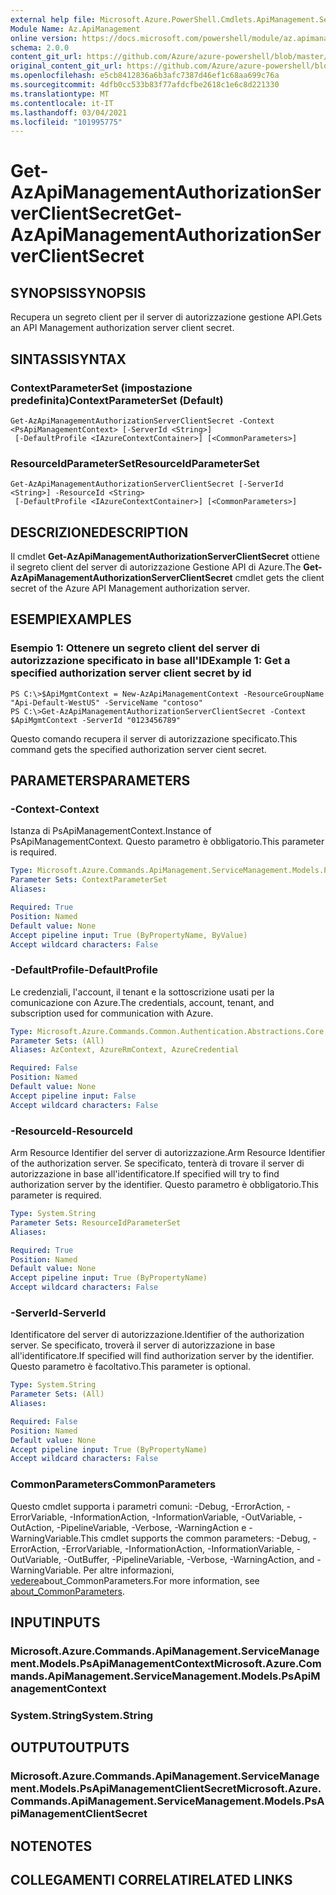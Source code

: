 ```yaml
---
external help file: Microsoft.Azure.PowerShell.Cmdlets.ApiManagement.ServiceManagement.dll-Help.xml
Module Name: Az.ApiManagement
online version: https://docs.microsoft.com/powershell/module/az.apimanagement/get-azapimanagementauthorizationserverclientsecret
schema: 2.0.0
content_git_url: https://github.com/Azure/azure-powershell/blob/master/src/ApiManagement/ApiManagement/help/Get-AzApiManagementAuthorizationServerClientSecret.md
original_content_git_url: https://github.com/Azure/azure-powershell/blob/master/src/ApiManagement/ApiManagement/help/Get-AzApiManagementAuthorizationServerClientSecret.md
ms.openlocfilehash: e5cb8412836a6b3afc7387d46ef1c68aa699c76a
ms.sourcegitcommit: 4dfb0cc533b83f77afdcfbe2618c1e6c8d221330
ms.translationtype: MT
ms.contentlocale: it-IT
ms.lasthandoff: 03/04/2021
ms.locfileid: "101995775"
---
```

# <span data-ttu-id="d603b-101">Get-AzApiManagementAuthorizationServerClientSecret</span><span class="sxs-lookup"><span data-stu-id="d603b-101">Get-AzApiManagementAuthorizationServerClientSecret</span></span>

## <span data-ttu-id="d603b-102">SYNOPSIS</span><span class="sxs-lookup"><span data-stu-id="d603b-102">SYNOPSIS</span></span>
<span data-ttu-id="d603b-103">Recupera un segreto client per il server di autorizzazione gestione API.</span><span class="sxs-lookup"><span data-stu-id="d603b-103">Gets an API Management authorization server client secret.</span></span>

## <span data-ttu-id="d603b-104">SINTASSI</span><span class="sxs-lookup"><span data-stu-id="d603b-104">SYNTAX</span></span>

### <span data-ttu-id="d603b-105">ContextParameterSet (impostazione predefinita)</span><span class="sxs-lookup"><span data-stu-id="d603b-105">ContextParameterSet (Default)</span></span>
```
Get-AzApiManagementAuthorizationServerClientSecret -Context <PsApiManagementContext> [-ServerId <String>]
 [-DefaultProfile <IAzureContextContainer>] [<CommonParameters>]
```

### <span data-ttu-id="d603b-106">ResourceIdParameterSet</span><span class="sxs-lookup"><span data-stu-id="d603b-106">ResourceIdParameterSet</span></span>
```
Get-AzApiManagementAuthorizationServerClientSecret [-ServerId <String>] -ResourceId <String>
 [-DefaultProfile <IAzureContextContainer>] [<CommonParameters>]
```

## <span data-ttu-id="d603b-107">DESCRIZIONE</span><span class="sxs-lookup"><span data-stu-id="d603b-107">DESCRIPTION</span></span>
<span data-ttu-id="d603b-108">Il cmdlet **Get-AzApiManagementAuthorizationServerClientSecret** ottiene il segreto client del server di autorizzazione Gestione API di Azure.</span><span class="sxs-lookup"><span data-stu-id="d603b-108">The **Get-AzApiManagementAuthorizationServerClientSecret** cmdlet gets the client secret of the Azure API Management authorization server.</span></span>

## <span data-ttu-id="d603b-109">ESEMPI</span><span class="sxs-lookup"><span data-stu-id="d603b-109">EXAMPLES</span></span>

### <span data-ttu-id="d603b-110">Esempio 1: Ottenere un segreto client del server di autorizzazione specificato in base all'ID</span><span class="sxs-lookup"><span data-stu-id="d603b-110">Example 1: Get a specified authorization server client secret by id</span></span>
```
PS C:\>$ApiMgmtContext = New-AzApiManagementContext -ResourceGroupName "Api-Default-WestUS" -ServiceName "contoso"
PS C:\>Get-AzApiManagementAuthorizationServerClientSecret -Context $ApiMgmtContext -ServerId "0123456789"
```

<span data-ttu-id="d603b-111">Questo comando recupera il server di autorizzazione specificato.</span><span class="sxs-lookup"><span data-stu-id="d603b-111">This command gets the specified authorization server cient secret.</span></span>

## <span data-ttu-id="d603b-112">PARAMETERS</span><span class="sxs-lookup"><span data-stu-id="d603b-112">PARAMETERS</span></span>

### <span data-ttu-id="d603b-113">-Context</span><span class="sxs-lookup"><span data-stu-id="d603b-113">-Context</span></span>
<span data-ttu-id="d603b-114">Istanza di PsApiManagementContext.</span><span class="sxs-lookup"><span data-stu-id="d603b-114">Instance of PsApiManagementContext.</span></span>
<span data-ttu-id="d603b-115">Questo parametro è obbligatorio.</span><span class="sxs-lookup"><span data-stu-id="d603b-115">This parameter is required.</span></span>

```yaml
Type: Microsoft.Azure.Commands.ApiManagement.ServiceManagement.Models.PsApiManagementContext
Parameter Sets: ContextParameterSet
Aliases:

Required: True
Position: Named
Default value: None
Accept pipeline input: True (ByPropertyName, ByValue)
Accept wildcard characters: False
```

### <span data-ttu-id="d603b-116">-DefaultProfile</span><span class="sxs-lookup"><span data-stu-id="d603b-116">-DefaultProfile</span></span>
<span data-ttu-id="d603b-117">Le credenziali, l'account, il tenant e la sottoscrizione usati per la comunicazione con Azure.</span><span class="sxs-lookup"><span data-stu-id="d603b-117">The credentials, account, tenant, and subscription used for communication with Azure.</span></span>

```yaml
Type: Microsoft.Azure.Commands.Common.Authentication.Abstractions.Core.IAzureContextContainer
Parameter Sets: (All)
Aliases: AzContext, AzureRmContext, AzureCredential

Required: False
Position: Named
Default value: None
Accept pipeline input: False
Accept wildcard characters: False
```

### <span data-ttu-id="d603b-118">-ResourceId</span><span class="sxs-lookup"><span data-stu-id="d603b-118">-ResourceId</span></span>
<span data-ttu-id="d603b-119">Arm Resource Identifier del server di autorizzazione.</span><span class="sxs-lookup"><span data-stu-id="d603b-119">Arm Resource Identifier of the authorization server.</span></span>
<span data-ttu-id="d603b-120">Se specificato, tenterà di trovare il server di autorizzazione in base all'identificatore.</span><span class="sxs-lookup"><span data-stu-id="d603b-120">If specified will try to find authorization server by the identifier.</span></span>
<span data-ttu-id="d603b-121">Questo parametro è obbligatorio.</span><span class="sxs-lookup"><span data-stu-id="d603b-121">This parameter is required.</span></span>

```yaml
Type: System.String
Parameter Sets: ResourceIdParameterSet
Aliases:

Required: True
Position: Named
Default value: None
Accept pipeline input: True (ByPropertyName)
Accept wildcard characters: False
```

### <span data-ttu-id="d603b-122">-ServerId</span><span class="sxs-lookup"><span data-stu-id="d603b-122">-ServerId</span></span>
<span data-ttu-id="d603b-123">Identificatore del server di autorizzazione.</span><span class="sxs-lookup"><span data-stu-id="d603b-123">Identifier of the authorization server.</span></span>
<span data-ttu-id="d603b-124">Se specificato, troverà il server di autorizzazione in base all'identificatore.</span><span class="sxs-lookup"><span data-stu-id="d603b-124">If specified will find authorization server by the identifier.</span></span>
<span data-ttu-id="d603b-125">Questo parametro è facoltativo.</span><span class="sxs-lookup"><span data-stu-id="d603b-125">This parameter is optional.</span></span>

```yaml
Type: System.String
Parameter Sets: (All)
Aliases:

Required: False
Position: Named
Default value: None
Accept pipeline input: True (ByPropertyName)
Accept wildcard characters: False
```

### <span data-ttu-id="d603b-126">CommonParameters</span><span class="sxs-lookup"><span data-stu-id="d603b-126">CommonParameters</span></span>
<span data-ttu-id="d603b-127">Questo cmdlet supporta i parametri comuni: -Debug, -ErrorAction, -ErrorVariable, -InformationAction, -InformationVariable, -OutVariable, -OutAction, -PipelineVariable, -Verbose, -WarningAction e -WarningVariable.</span><span class="sxs-lookup"><span data-stu-id="d603b-127">This cmdlet supports the common parameters: -Debug, -ErrorAction, -ErrorVariable, -InformationAction, -InformationVariable, -OutVariable, -OutBuffer, -PipelineVariable, -Verbose, -WarningAction, and -WarningVariable.</span></span> <span data-ttu-id="d603b-128">Per altre informazioni, [vedere](http://go.microsoft.com/fwlink/?LinkID=113216)about_CommonParameters.</span><span class="sxs-lookup"><span data-stu-id="d603b-128">For more information, see [about_CommonParameters](http://go.microsoft.com/fwlink/?LinkID=113216).</span></span>

## <span data-ttu-id="d603b-129">INPUT</span><span class="sxs-lookup"><span data-stu-id="d603b-129">INPUTS</span></span>

### <span data-ttu-id="d603b-130">Microsoft.Azure.Commands.ApiManagement.ServiceManagement.Models.PsApiManagementContext</span><span class="sxs-lookup"><span data-stu-id="d603b-130">Microsoft.Azure.Commands.ApiManagement.ServiceManagement.Models.PsApiManagementContext</span></span>

### <span data-ttu-id="d603b-131">System.String</span><span class="sxs-lookup"><span data-stu-id="d603b-131">System.String</span></span>

## <span data-ttu-id="d603b-132">OUTPUT</span><span class="sxs-lookup"><span data-stu-id="d603b-132">OUTPUTS</span></span>

### <span data-ttu-id="d603b-133">Microsoft.Azure.Commands.ApiManagement.ServiceManagement.Models.PsApiManagementClientSecret</span><span class="sxs-lookup"><span data-stu-id="d603b-133">Microsoft.Azure.Commands.ApiManagement.ServiceManagement.Models.PsApiManagementClientSecret</span></span>

## <span data-ttu-id="d603b-134">NOTE</span><span class="sxs-lookup"><span data-stu-id="d603b-134">NOTES</span></span>

## <span data-ttu-id="d603b-135">COLLEGAMENTI CORRELATI</span><span class="sxs-lookup"><span data-stu-id="d603b-135">RELATED LINKS</span></span>
